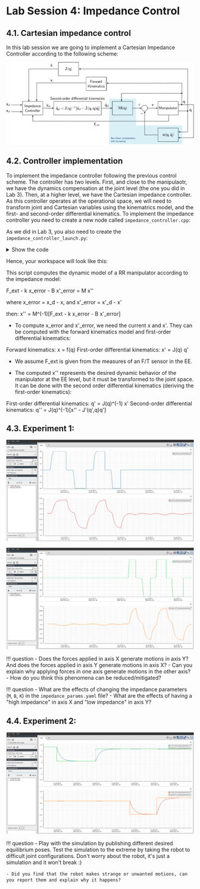 # Lab Session 4: Impedance Control

## 4.1. Cartesian impedance control
In this lab session we are going to implement a Cartesian Impedance Controller according to the following scheme:

![impedance_control](images/impedance_control.svg)

## 4.2. Controller implementation

To implement the impedance controller following the previous control scheme. The controller has two levels. First, and close to the manipulaotr, we have the dynamics compensation at the joint level (the one you did in Lab 3). Then, at a higher level, we have the Cartesian impedance controller. As this controller operates at the operational space, we will need to transform joint and Cartesian variables using the kinematrics model, and the first- and second-order differential kinematics. To implement the impedance controller you need to create a new node called `impedance_controller.cpp`:




As we did in Lab 3, you also need to create the `impedance_controller_launch.py`:

<details>
<summary>Show the code</summary>
```python title="impedance_controller_launch.py"
    --8<-- "snippets/lab4/impedance_controller_launch.py"
```
</details>


Hence, your workspace will look like this:





This script computes the dynamic model of a RR manipulator according to the impedance model:

F_ext - k x_error - B x'_error = M x''

where x_error = x_d - x, and x'_error = x'_d - x'

then: x'' = M^(-1)[F_ext - k x_error - B x'_error]

- To compute x_error and x'_error, we need the current x and x'.
They can be computed with the forward kinematics model and first-order differential kinematics:

Forward kinematics: x  =  f(q)
First-order differential kinematics: x' = J(q) q'

- We assume F_ext is given from the measures of an F/T sensor in the EE.

- The computed x'' represents the desired dynamic behavior of the manipulator at the EE level, but it must be transformed to the
joint space. It can be done with the second order differential kinematics (deriving the first-order kinematics):

First-order differential kinematics:   q'  = J(q)^(-1) x'
Second-order differential kinematics:  q'' = J(q)^(-1)[x'' - J'(q',q)q']


## 4.3. Experiment 1: 

![results_force_x](images/results_force_x.png)

![results_force_y](images/results_force_y.png)

!!! question
    - Does the forces applied in axis X generate motions in axis Y? And does the forces applied in axis Y generate motions in axis X? 
    - Can you explain why applying forces in one axis generate motions in the other axis? 
    - How do you think this phenomena can be reduced/mitigated?

!!! question
    - What are the effects of changing the impedance parameters (`M`, `B`, `K`) in the `impedance_params.yaml` file?
    - What are the effects of having a "high impedance" in axis X and "low impedance" in axis Y?


## 4.4. Experiment 2:

![results_EE_pose](images/results_EE_pose.png)

!!! question
    - Play with the simulation by publishing different desired equilibrium poses. Test the simulation to the extreme by taking the robot to difficult joint configurations. Don't worry about the robot, it's just a simulation and it won't break :) 

    - Did you find that the robot makes strange or unwanted motions, can you report them and explain why it happens?
